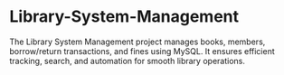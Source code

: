 # Library-System-Management
The Library System Management project manages books, members, borrow/return transactions, and fines using MySQL. It ensures efficient tracking, search, and automation for smooth library operations.
